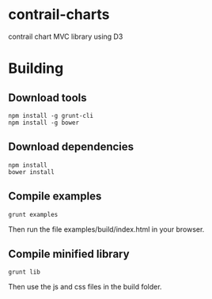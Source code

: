 # contrail-charts
contrail chart MVC library using D3

# Building

## Download tools
```
npm install -g grunt-cli
npm install -g bower
```

## Download dependencies
```
npm install
bower install
```

## Compile examples
```
grunt examples
```
Then run the file examples/build/index.html in your browser.

## Compile minified library
```
grunt lib
```
Then use the js and css files in the build folder.

